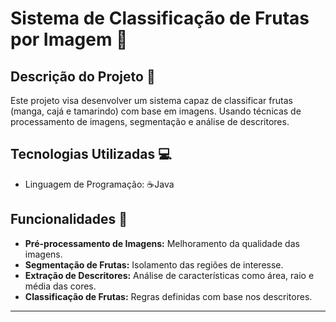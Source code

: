 # Sistema de Classificação de Frutas por Imagem 🍇

## Descrição do Projeto 📄

Este projeto visa desenvolver um sistema capaz de classificar frutas (manga, cajá e tamarindo) com base em imagens. Usando técnicas de processamento de imagens, segmentação e análise de descritores.

## Tecnologias Utilizadas 💻

- Linguagem de Programação: ☕Java

## Funcionalidades 📌

- **Pré-processamento de Imagens:** Melhoramento da qualidade das imagens.
- **Segmentação de Frutas:** Isolamento das regiões de interesse.
- **Extração de Descritores:** Análise de características como área, raio e média das cores.
- **Classificação de Frutas:** Regras definidas com base nos descritores.


---
